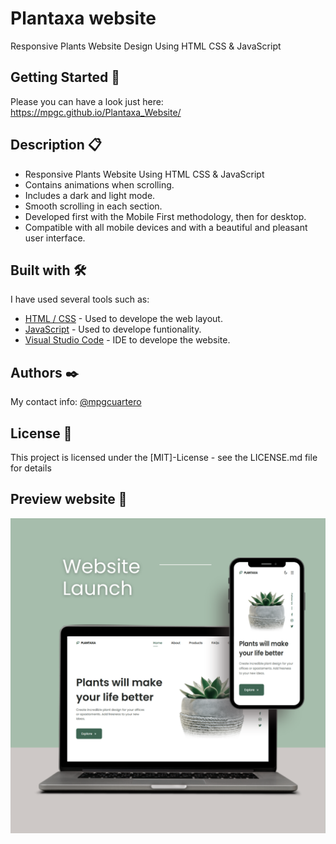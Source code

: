 # Plantaxa website
Responsive Plants Website Design Using HTML CSS &amp; JavaScript 


## Getting Started 🚀
Please you can have a look just here:  https://mpgc.github.io/Plantaxa_Website/

## Description 📋
- Responsive Plants Website Using HTML CSS & JavaScript
- Contains animations when scrolling.
- Includes a dark and light mode.
- Smooth scrolling in each section.
- Developed first with the Mobile First methodology, then for desktop.
- Compatible with all mobile devices and with a beautiful and pleasant user interface.

## Built with 🛠️

I have used several tools such as:

* [HTML / CSS](http://www.dropwizard.io/1.0.2/docs/) - Used to develope the web layout.
* [JavaScript](https://maven.apache.org/) - Used to develope funtionality.
* [Visual Studio Code](https://code.visualstudio.com/) - IDE to develope the website.


## Authors ✒️

My contact info:
[@mpgcuartero](https://www.linkedin.com/in/mpgcuartero/)

## License 📄

This project is licensed under the [MIT]-License - see the LICENSE.md file for details


## Preview website 🎁

![plantas website](/launch_website.png)

